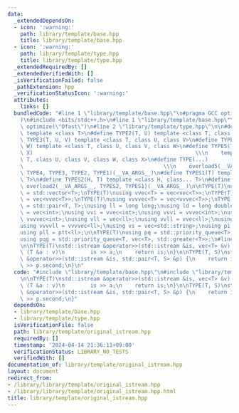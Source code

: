 ```yaml
---
data:
  _extendedDependsOn:
  - icon: ':warning:'
    path: library/template/base.hpp
    title: library/template/base.hpp
  - icon: ':warning:'
    path: library/template/type.hpp
    title: library/template/type.hpp
  _extendedRequiredBy: []
  _extendedVerifiedWith: []
  _isVerificationFailed: false
  _pathExtension: hpp
  _verificationStatusIcon: ':warning:'
  attributes:
    links: []
  bundledCode: "#line 1 \"library/template/base.hpp\"\n#pragma GCC optimize(\"Ofast\"\
    )\n#include <bits/stdc++.h>\n#line 1 \"library/template/base.hpp\"\n#pragma GCC\
    \ optimize(\"Ofast\")\n#line 2 \"library/template/type.hpp\"\n\n#define TYPE1(T)\
    \ template <class T>\n#define TYPE2(T, U) template <class T, class U>\n#define\
    \ TYPE3(T, U, V) template <class T, class U, class V>\n#define TYPE4(T, U, V,\
    \ W) template <class T, class U, class V, class W>\n#define TYPE5(T, U, V, W,\
    \ X)                                                   \\\n    template <class\
    \ T, class U, class V, class W, class X>\n#define TYPE(...)                  \
    \                                            \\\n    overload5(__VA_ARGS__, TYPE5,\
    \ TYPE4, TYPE3, TYPE2, TYPE1)(__VA_ARGS__)\n#define TYPES1(T) template <class...\
    \ T>\n#define TYPES2(H, T) template <class H, class... T>\n#define TYPES(...)\
    \ overload2(__VA_ARGS__, TYPES2, TYPES1)(__VA_ARGS__)\n\nTYPE(T)\nusing vec<T>\
    \ = std::vector<T>;\nTYPE(T)\nusing vvec<T> = vec<vec<T>>;\nTYPE(T)\nusing vvvec<T>\
    \ = vec<vvec<T>>;\nTYPE(T)\nusing vvvvec<T> = vec<vvvec<T>>;\nTYPE(T)\nusing ptt<T>\
    \ = std::pair<T, T>;\nusing ll = long long;\nusing ld = long double;\nusing vi\
    \ = vec<int>;\nusing vvi = vvec<int>;\nusing vvvi = vvvec<int>;\nusing vvvvi =\
    \ vvvvec<int>;\nusing vll = vec<ll>;\nusing vvll = vvec<ll>;\nusing vvvll = vvvec<ll>;\n\
    using vvvvll = vvvvec<ll>;\nusing vs = vec<std::string>;\nusing pi = ptt<int>;\n\
    using pll = ptt<ll>;\n\nTYPE(T)\nusing pq = std::priority_queue<T>;\nTYPE(T)\n\
    using pqg = std::priority_queue<T, vec<T>, std::greater<T>>;\n#line 3 \"library/template/original_istream.hpp\"\
    \n\nTYPE(T)\nstd::istream &operator>>(std::istream &is, vec<T> &v) {\n    for\
    \ (T &a : v)\n        is >> a;\n    return is;\n}\n\nTYPE(T, S)\nstd::istream\
    \ &operator>>(std::istream &is, std::pair<T, S> &p) {\n    return is >> p.first\
    \ >> p.second;\n}\n"
  code: "#include \"library/template/base.hpp\"\n#include \"library/template/type.hpp\"\
    \n\nTYPE(T)\nstd::istream &operator>>(std::istream &is, vec<T> &v) {\n    for\
    \ (T &a : v)\n        is >> a;\n    return is;\n}\n\nTYPE(T, S)\nstd::istream\
    \ &operator>>(std::istream &is, std::pair<T, S> &p) {\n    return is >> p.first\
    \ >> p.second;\n}"
  dependsOn:
  - library/template/base.hpp
  - library/template/type.hpp
  isVerificationFile: false
  path: library/template/original_istream.hpp
  requiredBy: []
  timestamp: '2024-04-14 21:36:11+09:00'
  verificationStatus: LIBRARY_NO_TESTS
  verifiedWith: []
documentation_of: library/template/original_istream.hpp
layout: document
redirect_from:
- /library/library/template/original_istream.hpp
- /library/library/template/original_istream.hpp.html
title: library/template/original_istream.hpp
---
```

